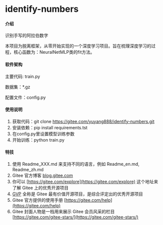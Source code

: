 # identify-numbers

#### 介绍
识别手写的阿拉伯数字

本项目为脱离框架，从零开始实现的一个深度学习项目。旨在梳理深度学习的过程，核心函数为：NeuralNetMLP类的fit方法。


#### 软件架构
主要代码: train.py

数据集：*.gz

配置文件：config.py



#### 使用说明

1.  获取代码：git clone https://gitee.com/yuyang888/identify-numbers.git
2.  安装依赖：pip install requirements.tst
3.  在config.py里设置模型训练参数
3.  开始训练：python train.py



#### 特技

1.  使用 Readme\_XXX.md 来支持不同的语言，例如 Readme\_en.md, Readme\_zh.md
2.  Gitee 官方博客 [blog.gitee.com](https://blog.gitee.com)
3.  你可以 [https://gitee.com/explore](https://gitee.com/explore) 这个地址来了解 Gitee 上的优秀开源项目
4.  [GVP](https://gitee.com/gvp) 全称是 Gitee 最有价值开源项目，是综合评定出的优秀开源项目
5.  Gitee 官方提供的使用手册 [https://gitee.com/help](https://gitee.com/help)
6.  Gitee 封面人物是一档用来展示 Gitee 会员风采的栏目 [https://gitee.com/gitee-stars/](https://gitee.com/gitee-stars/)
